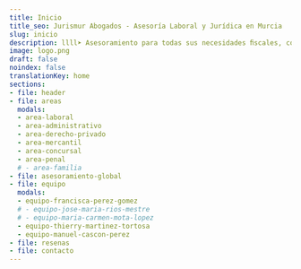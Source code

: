 ```yaml
---
title: Inicio
title_seo: Jurismur Abogados - Asesoría Laboral y Jurídica en Murcia
slug: inicio
description: llll➤ Asesoramiento para todas sus necesidades ﬁscales, contables o jurídicas, ✅ tanto en el ámbito comercial como en el privado.
image: logo.png
draft: false
noindex: false
translationKey: home
sections:
- file: header
- file: areas
  modals:
  - area-laboral
  - area-administrativo
  - area-derecho-privado
  - area-mercantil
  - area-concursal
  - area-penal
  # - area-familia
- file: asesoramiento-global
- file: equipo
  modals:
  - equipo-francisca-perez-gomez
  # - equipo-jose-maria-rios-mestre
  # - equipo-maria-carmen-mota-lopez
  - equipo-thierry-martinez-tortosa
  - equipo-manuel-cascon-perez
- file: resenas
- file: contacto
---
```

